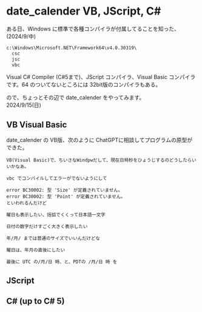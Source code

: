 # date_calender VB, JScript, C#
ある日、Windows に標準で各種コンパイラが付属してることを知った、(2024/9/中)
```cmd
c:\Windows\Microsoft.NET\Framework64\v4.0.30319\
  csc
  jsc
  vbc
```
Visual C# Compiler (C#5まで)、JScript コンパイラ、Visual Basic コンパイラ
です。64 のついてないところには 32bit版のコンパイラもある。

ので、ちょっとその辺で date_calender をやってみます。  
2024/9/15(日)

## VB Visual Basic
date_calender の VB版、次のように ChatGPTに相談してプログラムの原型ができた。
```
VB(Visual Basic)で、ちいさなWindpwだして、現在日時秒をひょうじするのどうしたらいいかなあ。
```
```
vbc でコンパイルしてエラーがでないようにして
```
```
error BC30002: 型 'Size' が定義されていません。
error BC30002: 型 'Point' が定義されていません。
といわれるんだけど
```
```
曜日も表示したい、括弧でくくって日本語一文字
```
```
日付の数字だけすごく大きく表示したい
```
```
年/月/ までは普通のサイズでいいんだけどな
```
```
曜日は、年月の直後にしたい
```
```
最後に UTC の/月/日 時、と、PDTの /月/日 時 を
```



## JScript

## C# (up to C# 5)
